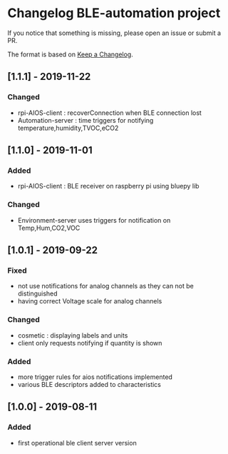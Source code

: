 # Changelog BLE-automation project

If you notice that something is missing, please open an issue or submit a PR.

The format is based on [Keep a Changelog](http://keepachangelog.com/en/1.0.0/).

<!--
Sections
### Added
### Changed
### Deprecated
### Removed
### Fixed
### Breaking Changes
### Developers
-->

## [1.1.1] - 2019-11-22
### Changed
- rpi-AIOS-client : recoverConnection when BLE connection lost
- Automation-server : time triggers for notifying temperature,humidity,TVOC,eCO2

## [1.1.0] - 2019-11-01
### Added
- rpi-AIOS-client : BLE receiver on raspberry pi using bluepy lib
### Changed
- Environment-server uses triggers for notification on Temp,Hum,CO2,VOC

## [1.0.1] - 2019-09-22
### Fixed
- not use notifications for analog channels as they can not be distinguished
- having correct Voltage scale for analog channels
### Changed
- cosmetic : displaying labels and units
- client only requests notifying if quantity is shown
### Added 
- more trigger rules for aios notifications implemented
- various BLE descriptors added to characteristics

## [1.0.0] - 2019-08-11
### Added
- first operational ble client server version
